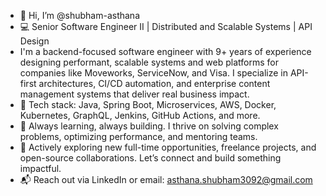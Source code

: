 - 👋 Hi, I’m @shubham-asthana
- 💻 Senior Software Engineer II | Distributed and Scalable Systems | API Design
- I'm a backend-focused software engineer with 9+ years of experience designing performant, scalable systems and web platforms for companies like Moveworks, ServiceNow, and Visa. I specialize in API-first architectures, CI/CD automation, and enterprise content management systems that deliver real business impact.
- 🔧 Tech stack: Java, Spring Boot, Microservices, AWS, Docker, Kubernetes, GraphQL, Jenkins, GitHub Actions, and more.
- 🌟 Always learning, always building. I thrive on solving complex problems, optimizing performance, and mentoring teams.
- 🚀 Actively exploring new full-time opportunities, freelance projects, and open-source collaborations. Let’s connect and build something impactful.
- 📬 Reach out via LinkedIn or email: asthana.shubham3092@gmail.com

<!---
shubham-asthana/shubham-asthana is a ✨ special ✨ repository because its `README.md` (this file) appears on your GitHub profile.
You can click the Preview link to take a look at your changes.
--->
